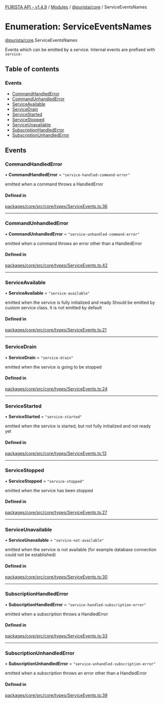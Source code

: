 [PURISTA API - v1.4.9](../README.md) / [Modules](../modules.md) / [@purista/core](../modules/purista_core.md) / ServiceEventsNames

# Enumeration: ServiceEventsNames

[@purista/core](../modules/purista_core.md).ServiceEventsNames

Events which can be emitted by a service.
Internal events are prefixed with `service-`

## Table of contents

### Events

- [CommandHandledError](purista_core.ServiceEventsNames.md#commandhandlederror)
- [CommandUnhandledError](purista_core.ServiceEventsNames.md#commandunhandlederror)
- [ServiceAvailable](purista_core.ServiceEventsNames.md#serviceavailable)
- [ServiceDrain](purista_core.ServiceEventsNames.md#servicedrain)
- [ServiceStarted](purista_core.ServiceEventsNames.md#servicestarted)
- [ServiceStopped](purista_core.ServiceEventsNames.md#servicestopped)
- [ServiceUnavailable](purista_core.ServiceEventsNames.md#serviceunavailable)
- [SubscriptionHandledError](purista_core.ServiceEventsNames.md#subscriptionhandlederror)
- [SubscriptionUnhandledError](purista_core.ServiceEventsNames.md#subscriptionunhandlederror)

## Events

### CommandHandledError

• **CommandHandledError** = ``"service-handled-command-error"``

emitted when a command throws a HandledError

#### Defined in

[packages/core/src/core/types/ServiceEvents.ts:36](https://github.com/sebastianwessel/purista/blob/dde9cc6/packages/core/src/core/types/ServiceEvents.ts#L36)

___

### CommandUnhandledError

• **CommandUnhandledError** = ``"service-unhandled-command-error"``

emitted when a command throws an error other than a HandledError

#### Defined in

[packages/core/src/core/types/ServiceEvents.ts:42](https://github.com/sebastianwessel/purista/blob/dde9cc6/packages/core/src/core/types/ServiceEvents.ts#L42)

___

### ServiceAvailable

• **ServiceAvailable** = ``"service-available"``

emitted when the service is fully initialized and ready
Should be emitted by custom service class.
It is not emitted by default

#### Defined in

[packages/core/src/core/types/ServiceEvents.ts:21](https://github.com/sebastianwessel/purista/blob/dde9cc6/packages/core/src/core/types/ServiceEvents.ts#L21)

___

### ServiceDrain

• **ServiceDrain** = ``"service-drain"``

emitted when the service is going to be stopped

#### Defined in

[packages/core/src/core/types/ServiceEvents.ts:24](https://github.com/sebastianwessel/purista/blob/dde9cc6/packages/core/src/core/types/ServiceEvents.ts#L24)

___

### ServiceStarted

• **ServiceStarted** = ``"service-started"``

emitted when the service is started, but not fully initialized and not ready yet

#### Defined in

[packages/core/src/core/types/ServiceEvents.ts:13](https://github.com/sebastianwessel/purista/blob/dde9cc6/packages/core/src/core/types/ServiceEvents.ts#L13)

___

### ServiceStopped

• **ServiceStopped** = ``"service-stopped"``

emitted when the service has been stopped

#### Defined in

[packages/core/src/core/types/ServiceEvents.ts:27](https://github.com/sebastianwessel/purista/blob/dde9cc6/packages/core/src/core/types/ServiceEvents.ts#L27)

___

### ServiceUnavailable

• **ServiceUnavailable** = ``"service-not-available"``

emitted when the service is not available (for example database connection could not be established)

#### Defined in

[packages/core/src/core/types/ServiceEvents.ts:30](https://github.com/sebastianwessel/purista/blob/dde9cc6/packages/core/src/core/types/ServiceEvents.ts#L30)

___

### SubscriptionHandledError

• **SubscriptionHandledError** = ``"service-handled-subscription-error"``

emitted when a subscription throws a HandledError

#### Defined in

[packages/core/src/core/types/ServiceEvents.ts:33](https://github.com/sebastianwessel/purista/blob/dde9cc6/packages/core/src/core/types/ServiceEvents.ts#L33)

___

### SubscriptionUnhandledError

• **SubscriptionUnhandledError** = ``"service-unhandled-subscription-error"``

emitted when a subscription throws an error other than a HandledError

#### Defined in

[packages/core/src/core/types/ServiceEvents.ts:39](https://github.com/sebastianwessel/purista/blob/dde9cc6/packages/core/src/core/types/ServiceEvents.ts#L39)
